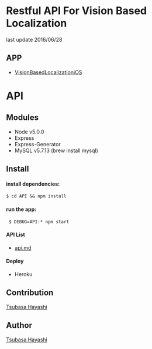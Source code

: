 Restful API For Vision Based Localization
====  
last update 2016/06/28

## APP
- [VisionBasedLocalizationiOS](https://github.com/yokurin/VisionBasedLocalizationAppFor_iOS)

# API
## Modules
- Node v5.0.0
- Express
- Express-Generator
- MySQL v5.7.13 (brew install mysql)

## Install
#### install dependencies:
` $ cd API && npm install `  

#### run the app:
` $ DEBUG=API:* npm start`  


#### API List
- [api.md](./api.md)

#### Deploy
- Heroku

## Contribution
[Tsubasa Hayashi](https://github.com/yokurin)

## Author
[Tsubasa Hayashi](https://github.com/yokurin)
